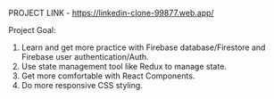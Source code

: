 
PROJECT LINK - https://linkedin-clone-99877.web.app/

Project Goal:
1. Learn and get more practice with Firebase database/Firestore and Firebase user authentication/Auth.
2. Use state management tool like Redux to manage state.
3. Get more comfortable with React Components.
4. Do more responsive CSS styling.
